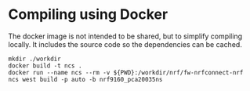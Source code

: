 # Compiling using Docker

The docker image is not intended to be shared, but to simplify compiling
locally. It includes the source code so the dependencies can be cached.

    mkdir ./workdir
    docker build -t ncs .
    docker run --name ncs --rm -v ${PWD}:/workdir/nrf/fw-nrfconnect-nrf ncs west build -p auto -b nrf9160_pca20035ns
